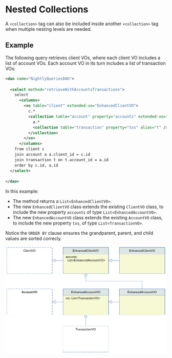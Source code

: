 # Nested Collections

A `<collection>` tag can also be included inside another `<collection>` tag when multiple nesting levels are needed.


## Example

The following query retrieves client VOs, where each client VO includes a list of account VOs. Each account VO in its 
turn includes a list of transaction VOs:

```xml
<dao name="NightlyQueriesDAO">

  <select method="retrieveWithAccountsTransactions">
    select
      <columns>
        <vo table="client" extended-vo="EnhancedClientVO">
          c.*
          <collection table="account" property="accounts" extended-vo="EnhancedAccountVO">
            a.*
            <collection table="transaction" property="txs" alias="t" />
          </collection>
        </vo>
      </columns>
    from client c
    join account a a.client_id = c.id
    join transaction t on t.account_id = a.id
    order by c.id, a.id
  </select>
  
</dao>
```
 
In this example:

 - The method returns a `List<EnhancedClientVO>`.
 - The new `EnhancedClientVO` class extends the existing `ClientVO` class, to include the new property `accounts` of type `List<EnhancedAccountVO>`.
 - The new `EnhancedAccountVO` class extends the existing `AccountVO` class, to include the new property `txs`, of type `List<TransactionVO>`.

Notice the `ORDER BY` clause ensures the grandparent, parent, and child values are sorted correcly.

![](images/structured-select5.png)
